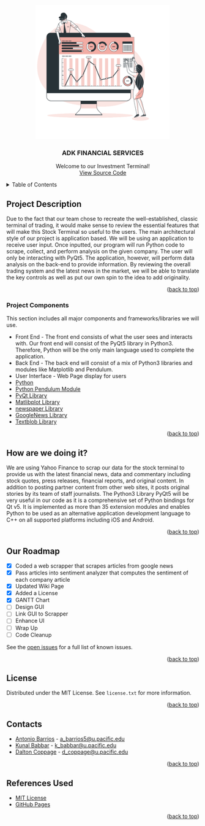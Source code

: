 <div id="top"></div>
<br />
<div align="center">
  <a href="https://github.com/comp195/senior-project-spring-2022-adk-investment-terminal">
    <img src="logo.png" alt="Logo" width="350" height="350">
  </a>

  <h3 align="center"> ADK FINANCIAL SERVICES </h3>

  <p align="center">
    Welcome to our Investment Terminal!
    <br />
    <a href="https://github.com/comp195/senior-project-spring-2022-adk-investment-terminal">View Source Code</a>
  </p>
</div>

<!-- TABLE OF CONTENTS -->
<details>
  <summary>Table of Contents</summary>
  <ol>
    <li>
      <a href="#project-description">Project Description</a>
      <ul>
        <li><a href="#project-components">Project Components</a></li>
      </ul>
    </li>
    <li><a href="#how-are-we-doing-it">How are we doing it?</a></li>
    <li><a href="#roadmap">Roadmap</a></li>
    <li><a href="#license">License</a></li>
    <li><a href="#contact">Contacts</a></li>
    <li><a href="#references">References</a></li>
  </ol>
</details>

## Project Description

Due to the fact that our team chose to recreate the well-established, classic terminal of trading, it would make sense to review the essential features that will make this Stock Terminal so useful to the users.
The main architectural style of our project is application based. We will be using an application to receive user input. 
Once inputted, our program will run Python code to scrape, collect, and perform analysis on the given company. 
The user will only be interacting with PyQt5. The application, however, will perform data analysis on the back-end to provide information.
By reviewing the overall trading system and the latest news in the market, we will be able to translate the key controls as well as put our own spin to the idea to add originality.

<p align="right">(<a href="#top">back to top</a>)</p>

### Project Components

This section includes all major components and frameworks/libraries we will use.
* Front End - The front end consists of what the user sees and interacts with. Our front end will consist of the PyQt5 library in Python3. Therefore, Python will be the only main language used to complete the application.
* Back End - The back end will consist of a mix of Python3 libraries and modules like Matplotlib and Pendulum.
* User Interface - Web Page display for users
* [Python](https://www.python.org)
* [Python Pendulum Module](https://pypi.org/project/pendulum/)
* [PyQt Library](https://pypi.org/project/PyQt5/)
* [Matlibplot Library](https://matplotlib.org)
* [newspaper Library](https://pypi.org/project/newspaper/)
* [GoogleNews Library](https://pypi.org/project/GoogleNews/)
* [Textblob Library](https://pypi.org/project/textblob/0.9.0/)

<p align="right">(<a href="#top">back to top</a>)</p>

## How are we doing it?

We are using Yahoo Finance to scrap our data for the stock terminal to provide us with the latest financial news, data and commentary including stock quotes, press releases, financial reports, and original content. 
In addition to posting partner content from other web sites, it posts original stories by its team of staff journalists.
The Python3 Library PyQt5 will be very useful in our code as it is a comprehensive set of Python bindings for Qt v5. 
It is implemented as more than 35 extension modules and enables Python to be used as an alternative application development language to C++ on all supported platforms including iOS and Android.

<p align="right">(<a href="#top">back to top</a>)</p>

## Our Roadmap

- [x] Coded a web scrapper that scrapes articles from google news
- [x] Pass articles into sentiment analyzer that computes the sentiment of each company article 
- [x] Updated Wiki Page
- [x] Added a License
- [x] GANTT Chart 
- [ ] Design GUI 
- [ ] Link GUI to Scrapper
- [ ] Enhance UI
- [ ] Wrap Up
- [ ] Code Cleanup

See the [open issues](https://github.com/comp195/senior-project-spring-2022-adk-investment-terminal/issues) for a full list of known issues.

<p align="right">(<a href="#top">back to top</a>)</p>

## License

Distributed under the MIT License. See `license.txt` for more information. 

<p align="right">(<a href="#top">back to top</a>)</p>

## Contacts

* [Antonio Barrios](https://www.linkedin.com/in/abarrioscomputersci/) - a_barrios5@u.pacific.edu
* [Kunal Babbar](https://www.linkedin.com/in/kunalbabbar1/) - k_babbar@u.pacific.edu
* [Dalton Coppage](https://www.linkedin.com/in/daltonrussellcoppage/) - d_coppage@u.pacific.edu 

<p align="right">(<a href="#top">back to top</a>)</p>

<!-- ACKNOWLEDGMENTS -->
## References Used

* [MIT License](https://opensource.org/licenses/MIT)
* [GitHub Pages](https://pages.github.com)

<p align="right">(<a href="#top">back to top</a>)</p>
